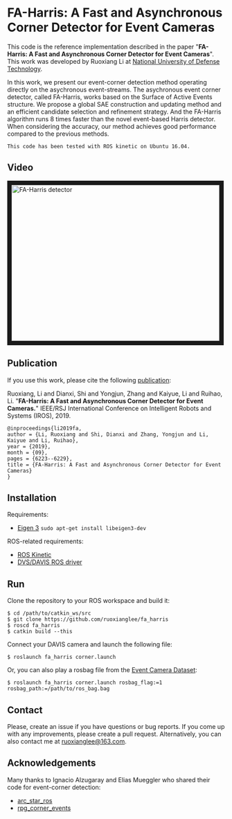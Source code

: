 # FA-Harris: A Fast and Asynchronous Corner Detector for Event Cameras
This code is the reference implementation described in the paper "**FA-Harris: A Fast and Asynchronous Corner Detector for Event Cameras**". This work was developed by Ruoxiang Li at [National University of Defense Technology](https://english.nudt.edu.cn).

In this work, we present our event-corner detection method operating directly on the asychronous event-streams. The asychronous event corner detector, called FA-Harris, works based on the Surface of Active Events structure.
We propose a global SAE construction and updating method and an efficient candidate selection and refinement strategy.
And the FA-Harris algorithm runs 8 times faster than the novel event-based Harris detector.
When considering the accuracy, our method achieves good performance compared to the previous methods.

```
This code has been tested with ROS kinetic on Ubuntu 16.04.
```

## Video

<a href="https://youtu.be/v5CcBVkmI6w" target="_blank"><img src="http://img.youtube.com/vi/v5CcBVkmI6w/0.jpg" 
alt="FA-Harris detector" width="480" height="360" border="10" /></a>

## Publication
If you use this work, please cite the following [publication](https://ruoxianglee.github.io/FA-Harris): 

Ruoxiang, Li and Dianxi, Shi and Yongjun, Zhang and Kaiyue, Li and Ruihao, Li. "**FA-Harris: A Fast and Asynchronous Corner Detector for Event Cameras.**" IEEE/RSJ International Conference on Intelligent Robots and Systems (IROS), 2019. 

``` 
@inproceedings{li2019fa,
author = {Li, Ruoxiang and Shi, Dianxi and Zhang, Yongjun and Li, Kaiyue and Li, Ruihao},
year = {2019},
month = {09},
pages = {6223--6229},
title = {FA-Harris: A Fast and Asynchronous Corner Detector for Event Cameras}
}
```

## Installation
Requirements: 
* [Eigen 3](https://eigen.tuxfamily.org/dox/) `sudo apt-get install libeigen3-dev`

ROS-related requirements:
* [ROS Kinetic](http://wiki.ros.org/kinetic) 
* [DVS/DAVIS ROS driver](https://github.com/uzh-rpg/rpg_dvs_ros) 

## Run

Clone the repository to your ROS workspace and build it:

    $ cd /path/to/catkin_ws/src
    $ git clone https://github.com/ruoxianglee/fa_harris
    $ roscd fa_harris
    $ catkin build --this

Connect your DAVIS camera and launch the following file:

    $ roslaunch fa_harris corner.launch

Or, you can also play a rosbag file from the [Event Camera Dataset](http://rpg.ifi.uzh.ch/davis_data.html):

    $ roslaunch fa_harris corner.launch rosbag_flag:=1 rosbag_path:=/path/to/ros_bag.bag

## Contact
Please, create an issue if you have questions or bug reports. If you come up with any improvements, please create a pull request. Alternatively, you can also contact me at ruoxianglee@163.com.

## Acknowledgements

Many thanks to Ignacio Alzugaray and Elias Mueggler who shared their code for event-corner detection:

- [arc_star_ros](https://github.com/ialzugaray/arc_star_ros)
- [rpg_corner_events](https://github.com/uzh-rpg/rpg_corner_events)
